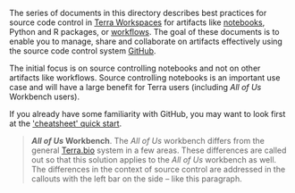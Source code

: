 
The series of documents in this directory describes best practices for source code control in [Terra
Workspaces](https://app.terra.bio/) for artifacts like
[notebooks](https://support.terra.bio/hc/en-us/articles/360059009571-Notebooks-Quickstart-Guide),
Python and R packages, or
[workflows](https://support.terra.bio/hc/en-us/articles/360034701991-Pipelining-with-workflows). The
goal of these documents is to enable you to manage, share and collaborate on artifacts effectively
using the source code control system [GitHub](https://github.com/).

The initial focus is on source controlling notebooks and not on other artifacts like workflows.
Source controlling notebooks is an important use case and will have a large benefit for Terra users
(including *All of Us* Workbench users).

If you already have some familiarity with GitHub, you may want to look first at the ['cheatsheet'
quick start](./terra_source_control_cheatsheet.md).

> **_All of Us_ Workbench**. The *All of Us* workbench differs from the general [Terra.bio](https://app.terra.bio/) system in a few areas. These differences are called out so that this solution applies to the *All of Us* workbench as well. The differences in the context of source control are addressed in the callouts with the left bar on the side – like this paragraph.
